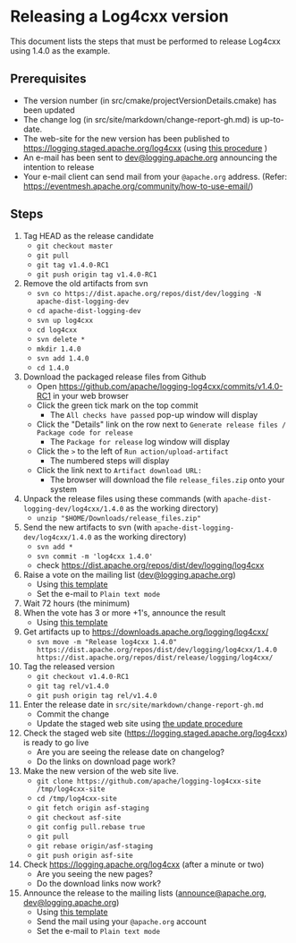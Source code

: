 Releasing a Log4cxx version
===================

This document lists the steps that must be performed to release Log4cxx
using 1.4.0 as the example.

Prerequisites
----------

* The version number (in src/cmake/projectVersionDetails.cmake) has been updated
* The change log (in src/site/markdown/change-report-gh.md) is up-to-date.
* The web-site for the new version has been published to https://logging.staged.apache.org/log4cxx (using [this procedure](staging.md) )
* An e-mail has been sent to dev@logging.apache.org announcing the intention to release
* Your e-mail client can send mail from your `@apache.org` address. (Refer: https://eventmesh.apache.org/community/how-to-use-email/)

Steps
-----

1. Tag HEAD as the release candidate
    - `git checkout master`
    - `git pull`
    - `git tag v1.4.0-RC1`
    - `git push origin tag v1.4.0-RC1`
1. Remove the old artifacts from svn
    - `svn co https://dist.apache.org/repos/dist/dev/logging -N apache-dist-logging-dev`
    - `cd apache-dist-logging-dev`
    - `svn up log4cxx`
    - `cd log4cxx`
    - `svn delete *`
    - `mkdir 1.4.0`
    - `svn add 1.4.0`
    - `cd 1.4.0`
1. Download the packaged release files from Github
    - Open https://github.com/apache/logging-log4cxx/commits/v1.4.0-RC1 in your web browser
    - Click the green tick mark on the top commit
        - The `All checks have passed` pop-up window will display
    - Click the "Details" link on the row next to `Generate release files / Package code for release`
        - The `Package for release` log window will display
    - Click the `>` to the left of `Run action/upload-artifact`
        - The numbered steps will display
    - Click the link next to `Artifact download URL:`
        - The browser will download the file `release_files.zip` onto your system
1. Unpack the release files using these commands (with `apache-dist-logging-dev/log4cxx/1.4.0` as the working directory)
    - `unzip "$HOME/Downloads/release_files.zip"`
1. Send the new artifacts to svn (with `apache-dist-logging-dev/log4cxx/1.4.0` as the working directory)
    - `svn add *`
    - `svn commit -m 'log4cxx 1.4.0'`
    - check https://dist.apache.org/repos/dist/dev/logging/log4cxx
1. Raise a vote on the mailing list (dev@logging.apache.org)
   - Using [this template](MailTemplate.txt)
   - Set the e-mail to `Plain text mode`
1. Wait 72 hours (the minimum)
1. When the vote has 3 or more +1's, announce the result
   - Using [this template](MailTemplate.Result.txt)
1. Get artifacts up to https://downloads.apache.org/logging/log4cxx/
    - `svn move -m "Release log4cxx 1.4.0" https://dist.apache.org/repos/dist/dev/logging/log4cxx/1.4.0   https://dist.apache.org/repos/dist/release/logging/log4cxx/`
1. Tag the released version
    - `git checkout v1.4.0-RC1`
    - `git tag rel/v1.4.0`
    - `git push origin tag rel/v1.4.0`
1. Enter the release date in `src/site/markdown/change-report-gh.md`
    - Commit the change
    - Update the staged web site using [the update procedure](staging.md)
1. Check the staged web site (https://logging.staged.apache.org/log4cxx) is ready to go live
    - Are you are seeing the release date on changelog?
    - Do the links on download page work?
1. Make the new version of the web site live.
    - `git clone https://github.com/apache/logging-log4cxx-site /tmp/log4cxx-site`
    - `cd /tmp/log4cxx-site`
    - `git fetch origin asf-staging`
    - `git checkout asf-site`
    - `git config pull.rebase true`
    - `git pull`
    - `git rebase origin/asf-staging`
    - `git push origin asf-site`
1. Check https://logging.apache.org/log4cxx (after a minute or two)
    - Are you seeing the new pages?
    - Do the download links now work?
1. Announce the release to the mailing lists (announce@apache.org, dev@logging.apache.org)
   - Using [this template](MailTemplate.Announce.txt)
   - Send the mail using your `@apache.org` account
   - Set the e-mail to `Plain text mode`

